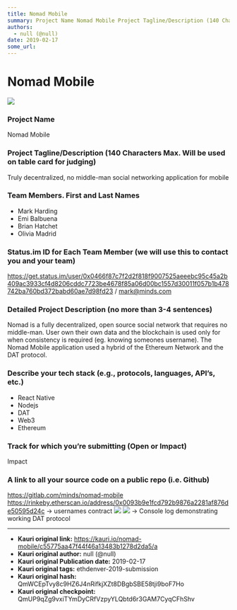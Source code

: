 ```yaml
---
title: Nomad Mobile
summary: Project Name Nomad Mobile Project Tagline/Description (140 Characters Max. Will be used on table card for judging) Truly decentralized, no middle-man social networking application for mobile Team Members. First and Last Names Mark Harding Emi Balbuena Brian Hatchet Olivia Madrid Status.im ID for Each Team Member (we will use this to contact you and your team) https-//get.status.im/user/0x0466f87c7f2d2f818f9007525aeeebc95c45a2b409ac3933cf4d8206cddc7723be4678f85a06d00bc1557d30011f057b1b478742ba760
authors:
  - null (@null)
date: 2019-02-17
some_url: 
---
```


# Nomad Mobile

![](https://ipfs.infura.io/ipfs/QmTEhwWrD1FZLmRaokaTwAvJY7mAuVMUWm7WrEbciTeY82)


### Project Name
Nomad Mobile

### Project Tagline/Description (140 Characters Max. Will be used on table card for judging)
Truly decentralized, no middle-man social networking application for mobile

### Team Members. First and Last Names

- Mark Harding
- Emi Balbuena
- Brian Hatchet
- Olivia Madrid

### Status.im ID for Each Team Member (we will use this to contact you and your team)
https://get.status.im/user/0x0466f87c7f2d2f818f9007525aeeebc95c45a2b409ac3933cf4d8206cddc7723be4678f85a06d00bc1557d30011f057b1b478742ba760bd372babd60ae7d98fd23 / mark@minds.com

### Detailed Project Description (no more than 3-4 sentences)
Nomad is a fully decentralized, open source social network that requires no middle-man. User own their own data and the blockchain is used only for when consistency is required (eg. knowing someones username). The Nomad Mobile application used a hybrid of the Ethereum Network and the DAT protocol. 

### Describe your tech stack (e.g., protocols, languages, API’s, etc.)

- React Native
- Nodejs
- DAT
- Web3
- Ethereum

### Track for which you’re submitting (Open or Impact)
Impact

### A link to all your source code on a public repo (i.e. Github)
https://gitlab.com/minds/nomad-mobile
https://rinkeby.etherscan.io/address/0x0093b9e1fcd792b9876a2281af876de50595d24c -> usernames contract
![](https://ipfs.infura.io/ipfs/QmbscY4uNWmiX5H3ipbt4wV6NhTqSQ36hstBvQho8dbvxL)
![](https://ipfs.infura.io/ipfs/QmUGvwnYKqZ7TZFx22CzDWLFyXdLGyRDTt5u7sKDqiqjd3) -> Console log demonstrating working DAT protocol




---

- **Kauri original link:** https://kauri.io/nomad-mobile/c55775aa47f44f46a13483b1278d2da5/a
- **Kauri original author:** null (@null)
- **Kauri original Publication date:** 2019-02-17
- **Kauri original tags:** ethdenver-2019-submission
- **Kauri original hash:** QmWCEpTvy8c9HZ6J4nRifkjXZt8DBgbSBE58tji9boF7Ho
- **Kauri original checkpoint:** QmUP9qZg9vxiTYmDyCRfVzpyYLQbtd6r3GAM7CyqCFhShv



